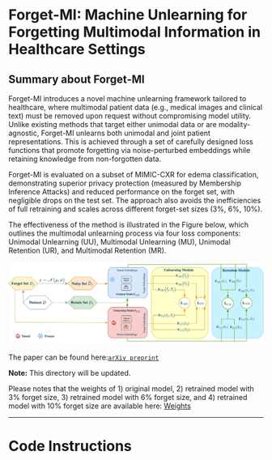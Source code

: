 # Forget-MI: Machine Unlearning for Forgetting Multimodal Information in Healthcare Settings

## Summary about Forget-MI 

Forget-MI introduces a novel machine unlearning framework tailored to healthcare, where multimodal patient data (e.g., medical images and clinical text) must be removed upon request without compromising model utility. Unlike existing methods that target either unimodal data or are modality-agnostic, Forget-MI unlearns both unimodal and joint patient representations. This is achieved through a set of carefully designed loss functions that promote forgetting via noise-perturbed embeddings while retaining knowledge from non-forgotten data.

Forget-MI is evaluated on a subset of MIMIC-CXR for edema classification, demonstrating superior privacy protection (measured by Membership Inference Attacks) and reduced performance on the forget set, with negligible drops on the test set. The approach also avoids the inefficiencies of full retraining and scales across different forget-set sizes (3%, 6%, 10%).

The effectiveness of the method is illustrated in the Figure below, which outlines the multimodal unlearning process via four loss components: Unimodal Unlearning (UU), Multimodal Unlearning (MU), Unimodal Retention (UR), and Multimodal Retention (MR).

 <p align="center">
  <img src="forgetmi-Technical.png">
  </p>

The paper can be found here:[`arXiv preprint`](https://arxiv.org/abs/2506.23145v1) 

**Note:** This directory will be updated.

Please notes that the weights of 1) original model, 2) retrained model with 3% forget size, 3) retrained model with 6% forget size, and 4) retrained model with 10% forget size are available here: [Weights](https://drive.google.com/drive/folders/15_3n6_fqDHVrgJLduWddzoT4wXwkGViQ?usp=sharing )

------- 

# Code Instructions